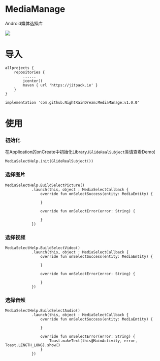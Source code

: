 # MediaManage
Android媒体选择库

[![](https://jitpack.io/v/NightRainDream/MediaManage.svg)](https://jitpack.io/#NightRainDream/MediaManage)

# 导入
```
allprojects {
    repositories {
        ......
        jcenter()
        maven { url 'https://jitpack.io' }
    }
}
```
```
implementation 'com.github.NightRainDream:MediaManage:v1.0.0'
```

# 使用
### 初始化
在Application的onCreate中初始化Library.(`GlideRealSubject`类请查看Demo)
```
MediaSelectHelp.init(GlideRealSubject())
```
### 选择图片
```
MediaSelectHelp.BuildSelectPicture()
            .launch(this, object : MediaSelectCallback {
                override fun onSelectSuccess(entity: MediaEntity) {
                   
                }

                override fun onSelectError(error: String) {
                   
                }
            })
```
### 选择视频
```
MediaSelectHelp.BuildSelectVideo()
            .launch(this, object : MediaSelectCallback {
                override fun onSelectSuccess(entity: MediaEntity) {
                   
                }

                override fun onSelectError(error: String) {
                   
                }
            })
```
### 选择音频
```
MediaSelectHelp.BuildSelectAudio()
            .launch(this, object : MediaSelectCallback {
                override fun onSelectSuccess(entity: MediaEntity) {
                   
                }

                override fun onSelectError(error: String) {
                    Toast.makeText(this@MainActivity, error, Toast.LENGTH_LONG).show()
                }
            })
```


